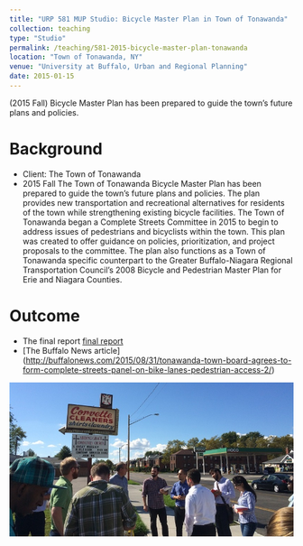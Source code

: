 ```yaml
---
title: "URP 581 MUP Studio: Bicycle Master Plan in Town of Tonawanda"
collection: teaching
type: "Studio"
permalink: /teaching/581-2015-bicycle-master-plan-tonawanda
location: "Town of Tonawanda, NY"
venue: "University at Buffalo, Urban and Regional Planning"
date: 2015-01-15
---
```


(2015 Fall) Bicycle Master Plan has been prepared to guide the town’s future plans and policies. 

# Background
* Client: The Town of Tonawanda
* 2015 Fall
The Town of Tonawanda Bicycle Master Plan has been prepared to guide the town’s future plans and policies. The plan provides new transportation and recreational alternatives for residents of the town while strengthening existing bicycle facilities. The Town of Tonawanda began a Complete Streets Committee in 2015 to begin to address issues of pedestrians and bicyclists within the town. This plan was created to offer guidance on policies, prioritization, and project proposals to the committee. The plan also functions as a Town of Tonawanda specific counterpart to the Greater Buffalo-Niagara Regional Transportation Council’s 2008 Bicycle and Pedestrian Master Plan for Erie and Niagara Counties.

# Outcome
* The final report [final report](files/urp581_2015fall_bike_masterplan_tonawanda_final_report.pdf)
* [The Buffalo News article] (http://buffalonews.com/2015/08/31/tonawanda-town-board-agrees-to-form-complete-streets-panel-on-bike-lanes-pedestrian-access-2/)

![class photo](images/RailstoTrailsKenmoreAve9_J-1.jpg)
